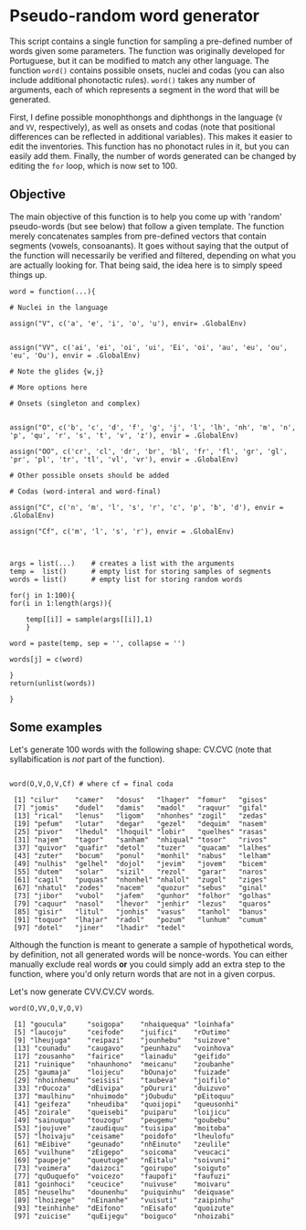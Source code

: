 # Pseudo-random word generator

This script contains a single function for sampling a pre-defined number of words given some parameters. The function was originally developed for Portuguese, but it can be modified to match any other language. The function ```word()``` contains possible onsets, nuclei and codas (you can also include additional phonotactic rules). ```word()``` takes any number of arguments, each of which represents a segment in the word that will be generated.

First, I define possible monophthongs and diphthongs in the language (```V``` and ```VV```, respectively), as well as onsets and codas (note that positional differences can be reflected in additional variables). This makes it easier to edit the inventories. This function has no phonotact rules in it, but you can easily add them. Finally, the number of words generated can be changed by editing the ```for``` loop, which is now set to 100.

## Objective

The main objective of this function is to help you come up with 'random' pseudo-words (but see below) that follow a given template. The function merely concatenates samples from pre-defined vectors that contain segments (vowels, consoanants). It goes without saying that the output of the function will necessarily be verified and filtered, depending on what you are actually looking for. That being said, the idea here is to simply speed things up.

```{R}
word = function(...){
	
# Nuclei in the language

assign("V", c('a', 'e', 'i', 'o', 'u'), envir= .GlobalEnv)


assign("VV", c('ai', 'ei', 'oi', 'ui', 'Ei', 'oi', 'au', 'eu', 'ou', 'eu', 'Ou'), envir = .GlobalEnv)

# Note the glides {w,j}

# More options here

# Onsets (singleton and complex)


assign("O", c('b', 'c', 'd', 'f', 'g', 'j', 'l', 'lh', 'nh', 'm', 'n', 'p', 'qu', 'r', 's', 't', 'v', 'z'), envir = .GlobalEnv)

assign("OO", c('cr', 'cl', 'dr', 'br', 'bl', 'fr', 'fl', 'gr', 'gl', 'pr', 'pl', 'tr', 'tl', 'vl', 'vr'), envir = .GlobalEnv)

# Other possible onsets should be added

# Codas (word-interal and word-final)

assign("C", c('n', 'm', 'l', 's', 'r', 'c', 'p', 'b', 'd'), envir = .GlobalEnv)

assign("Cf", c('m', 'l', 's', 'r'), envir = .GlobalEnv)
	


args = list(...)	# creates a list with the arguments
temp = 	list()		# empty list for storing samples of segments
words = list() 		# empty list for storing random words

for(j in 1:100){
for(i in 1:length(args)){

	temp[[i]] = sample(args[[i]],1)
	}

word = paste(temp, sep = '', collapse = '')

words[j] = c(word)

}
return(unlist(words))

}

```

## Some examples

Let's generate 100 words with the following shape: CV.CVC (note that syllabification is *not* part of the function).

```{R}

word(O,V,O,V,Cf) # where cf = final coda

 [1] "cilur"    "camer"   "dosus"   "lhager"  "fomur"   "gisos"  
 [7] "jomis"    "dudel"   "damis"   "madol"   "raquur"  "gifal"  
 [13] "rical"   "lenus"   "ligom"   "nhonhes" "zogil"   "zedas"  
 [19] "pefum"   "lutar"   "degar"   "gezel"   "dequim"  "nasem"  
 [25] "pivor"   "lhedul"  "lhoquil" "lobir"   "quelhes" "rasas"  
 [31] "najem"   "tagor"   "sanham"  "nhiqual" "tosor"   "rivos"  
 [37] "quivor"  "quafir"  "detol"   "tuzer"   "quacam"  "lalhes" 
 [43] "zuter"   "bocum"   "ponul"   "monhil"  "nabus"   "lelham" 
 [49] "nulhis"  "gelhel"  "dojol"   "jevim"   "jovem"   "bicem"  
 [55] "dutem"   "solar"   "sizil"   "rezol"   "garar"   "naros"  
 [61] "cagil"   "puquas"  "nhonhel" "nhalol"  "zugol"   "ziges"  
 [67] "nhatul"  "zodes"   "nacem"   "quozur"  "sebus"   "ginal"  
 [73] "jibor"   "vubol"   "jafem"   "gunhor"  "folhor"  "golhas" 
 [79] "caquur"  "nasol"   "lhevor"  "jenhir"  "lezus"   "quaros" 
 [85] "gisir"   "litul"   "jonhis"  "vasus"   "tanhol"  "banus"  
 [91] "toquor"  "lhajar"  "radol"   "pozum"   "lunhum"  "cumum"  
 [97] "dotel"   "jiner"   "lhadir"  "tedel"  
```

Although the function is meant to generate a sample of hypothetical words, by definition, not all generated words will be nonce-words. You can either manually exclude real words **or** you could simply add an extra step to the function, where you'd only return words that are not in a given corpus.

Let's now generate CVV.CV.CV words.

```{R}
word(O,VV,O,V,O,V)

 [1] "goucula"     "soigopa"    "nhaiquequa" "loinhafa"  
 [5] "laucoju"     "ceifode"    "juifici"    "rOutimo"   
 [9] "lheujuga"    "reipazi"    "jounhebu"   "suizove"   
 [13] "counadu"    "caugavo"    "peunhazu"   "voinhova"  
 [17] "zousanho"   "fairice"    "lainadu"    "geifido"   
 [21] "ruinique"   "nhaunhono"  "meicanu"    "zoubanhe"  
 [25] "gaumaja"    "loijecu"    "bOunajo"    "fuizade"   
 [29] "nhoinhemu"  "seisisi"    "taubeva"    "joifilo"   
 [33] "rOucoza"    "dEivipa"    "pOururi"    "duizuvo"   
 [37] "maulhinu"   "nhuimodo"   "jOubudu"    "pEitoquu"  
 [41] "geifeza"    "nheudiba"   "quoijopi"   "queusonhi" 
 [45] "zoirale"    "queisebi"   "puiparu"    "loijicu"   
 [49] "sainuquo"   "touzogu"    "peugemu"    "goubebu"   
 [53] "joujuve"    "zaudiquu"   "tuisipa"    "moitoba"   
 [57] "lhoivaju"   "ceisame"    "poidofo"    "lheulofu"  
 [61] "mEibive"    "geunado"    "nhEinuto"   "zeulile"   
 [65] "vuilhune"   "zEigepo"    "soicoma"    "veucaci"   
 [69] "paupeje"    "queutuge"   "nEitalu"    "soivuni"   
 [73] "voimera"    "daizoci"    "goirupo"    "soiguto"   
 [77] "quOuquefo"  "voicezo"    "faupofi"    "faufuzi"   
 [81] "goinhoci"   "ceucice"    "nuivuse"    "moivaru"   
 [85] "neuselhu"   "dounenhu"   "puiquinhu"  "deiquase"  
 [89] "lhoizege"   "nEinanhe"   "vuisuti"    "zaipinhu"  
 [93] "teinhinhe"  "dEifono"    "nEisafo"    "quoizute"  
 [97] "zuicise"    "quEijegu"   "boiguco"    "nhoizabi"
```

